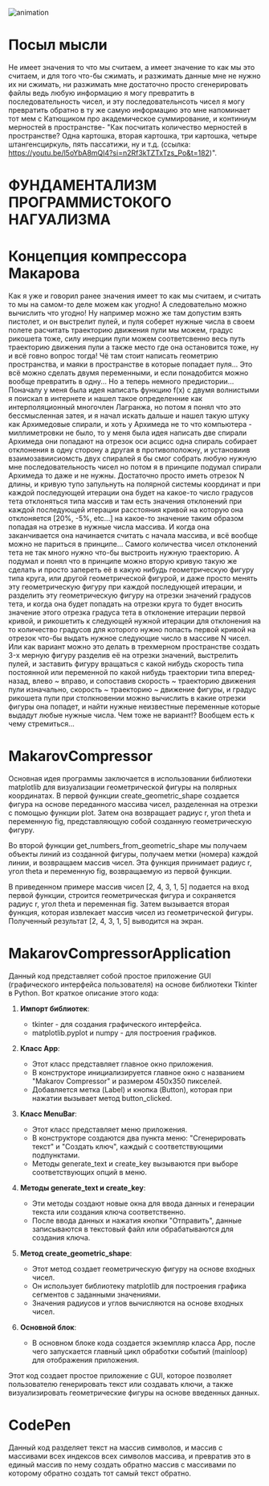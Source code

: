 ![animation](https://github.com/MakarovDs777/Makarov-Compressor/assets/42496353/76f1a5ed-a3cf-469e-81b1-53b04cb9c09e)
# Посыл мысли
Не имеет значения то что мы считаем, а имеет значение то как мы это считаем, и для того что-бы сжимать, и разжимать данные мне не нужно их ни сжимать, ни разжимать мне достаточно просто сгенерировать файлы ведь любую информацию я могу превратить в последовательность чисел, и эту последовательнсоть чисел я могу превратить обратно в ту же самую информацию это мне напоминает тот мем с Катющиком про академическое суммирование, и континиум мерностей в пространстве- "Как посчитать количество мерностей в пространстве? Одна картошка, вторая картошка, три картошка, четыре штангенсциркуль, пять пассатижи, ну и т.д. (ссылка: https://youtu.be/l5oYbA8mQl4?si=n2Rf3kTZTxTzs_Po&t=182)". 

# ФУНДАМЕНТАЛИЗМ ПРОГРАММИСТОКОГО НАГУАЛИЗМА

# Концепция компрессора Макарова
Как я уже и говорил ранее значения имеет то как мы считаем, и считать то мы на самом-то деле можем как угодно! А следовательно можно вычислить что угодно! Ну например можно же там допустим взять пистолет, и он выстрелит пулей, и пуля соберет нужные числа в своем полете расчитать траекторию движения пули мы можем, градус рикошета тоже, силу инерции пули можем соответсвенно весь путь траекторию движения пули а также место где она остановится тоже, ну и всё говно вопрос тогда! Чё там стоит написать геометрию пространства, и маяки в пространстве в которые попадает пуля... Это всё можно сделать двумя переменными, и если понадобится можно вообще превратить в одну... Но а теперь немного предистории... Поначалу у меня была идея написать функцию f(x) с двумя волнистыми я поискал в интернете и нашел такое определенние как интерполяционный многочлен Лагранжа, но потом я понял что это бессмысленная затея, и я начал искать дальше и нашел такую штуку как Архимедовые спирали, и хоть у Архимеда не то что компьютера - миллиметровки не было, то у меня была идея написать две спирали Архимеда они попадают на отрезок оси асцисс одна спираль собирает отклонения в одну сторону а другая в противоположну, и установиив взаимозавиисиомсть двух спиралей я бы смог собрать любую нужную мне последовательность чисел но потом я в принципе подумал спирали Архимеда то даже и не нужны. Достаточно просто иметь отрезок N длины, и кривую тупо запульнуть на полярной системы координат и при каждой последующей итерации она будет на какое-то число градусов тета отклоняться типа массив и там есть значения отклонений при каждой последующей итерации расстояния кривой на которую она отклоняется [20%, -5%, etc...] на какое-то значение таким образом попадая на отрезке в нужные числа массива. И когда она заканчивается она начинается считать с начала массива, и всё вообще можно не париться в принципе... Самого количества чисел отклонений тета не так много нужно что-бы выстроить нужную траекторию. А подумал и понял что в принципе можно вторую кривую такую же сделать и просто запереть её в какую нибудь геометрическую фигуру типа круга, или другой геометрической фигурой, и даже просто менять эту геометрическую фигуру при каждой последующей итерации, и разделить эту геометрическую фигуру на отрезки значений градусов тета, и когда она будет попадать на отрезки круга то будет вносить значение этого отрезка градуса тета в отклонение итерации первой кривой, и рикошетить к следующей нужной итерации для отклонения на то количество градусов для которого нужно попасть первой кривой на отрезок что-бы выдать нужное следующие число в массиве N чисел. Или как вариант можно это делать в трехмерном пространстве создать 3-x мерную фигуру разделив её на отрезки значений, выстрелить пулей, и заставить фигуру вращаться с какой нибудь скорость типа постоянной или переменной по какой нибудь траектории типа вперед-назад, влево ~ вправо, и сопоставив скорость ~ траекторию движения пули изначально, скорость ~ траекторию ~ движение фигуры, и градус рикошета пули при столкновении можно вычислить в какие отрезки фигуры она попадет, и найти нужные неизвестные переменные которые выдадут любые нужные числа. Чем тоже не вариант!? Вообщем есть к чему стремиться...

# MakarovCompressor
Основная идея программы заключается в использовании библиотеки matplotlib для визуализации геометрической фигуры на полярных координатах. В первой функции create_geometric_shape создается фигура на основе переданного массива чисел, разделенная на отрезки с помощью функции plot. Затем она возвращает радиус r, угол theta и переменную fig, представляющую собой созданную геометрическую фигуру.

Во второй функции get_numbers_from_geometric_shape мы получаем объекты линий из созданной фигуры, получаем метки (номера) каждой линии, и возвращаем массив чисел. Эта функция принимает радиус r, угол theta и переменную fig, возвращаемую из первой функции.

В приведенном примере массив чисел [2, 4, 3, 1, 5] подается на вход первой функции, строится геометрическая фигура и сохраняется радиус r, угол theta и переменная fig. Затем вызывается вторая функция, которая извлекает массив чисел из геометрической фигуры. Полученный результат [2, 4, 3, 1, 5] выводится на экран.

# MakarovCompressorApplication

Данный код представляет собой простое приложение GUI (графического интерфейса пользователя) на основе библиотеки Tkinter в Python. Вот краткое описание этого кода:

1. **Импорт библиотек**:
   - tkinter - для создания графического интерфейса.
   - matplotlib.pyplot и numpy - для построения графиков.

2. **Класс App**:
   - Этот класс представляет главное окно приложения.
   - В конструкторе инициализируется главное окно с названием "Makarov Compressor" и размером 450x350 пикселей.
   - Добавляется метка (Label) и кнопка (Button), которая при нажатии вызывает метод button_clicked.

3. **Класс MenuBar**:
   - Этот класс представляет меню приложения.
   - В конструкторе создаются два пункта меню: "Сгенерировать текст" и "Создать ключ", каждый с соответствующими подпунктами.
   - Методы generate_text и create_key вызываются при выборе соответствующих опций в меню.

4. **Методы generate_text и create_key**:
   - Эти методы создают новые окна для ввода данных и генерации текста или создания ключа соответственно.
   - После ввода данных и нажатия кнопки "Отправить", данные записываются в текстовый файл или обрабатываются для создания ключа.

5. **Метод create_geometric_shape**:
   - Этот метод создает геометрическую фигуру на основе входных чисел.
   - Он использует библиотеку matplotlib для построения графика сегментов с заданными значениями.
   - Значения радиусов и углов вычисляются на основе входных чисел.

6. **Основной блок**:
   - В основном блоке кода создается экземпляр класса App, после чего запускается главный цикл обработки событий (mainloop) для отображения приложения.

Этот код создает простое приложение с GUI, которое позволяет пользователю генерировать текст или создавать ключи, а также визуализировать геометрические фигуры на основе введенных данных.

# CodePen
Данный код разделяет текст на массив символов, и массив с массивами всех индексов всех символов массива, и превратив это в единый массив по нему создать обратно массив с массивами по которому обратно создать тот самый текст обратно. 
